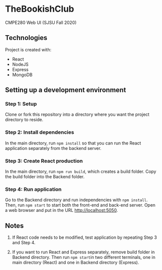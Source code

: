 # TheBookishClub
CMPE280 Web UI (SJSU Fall 2020)

## Technologies
Project is created with:
* React
* NodeJS
* Express
* MongoDB

## Setting up a development environment

### Step 1: Setup
Clone or fork this repository into a directory where you want the project directory to reside.

### Step 2: Install dependencies
In the main directory, run `npm install` so that you can run the React application separately from the backend server.

### Step 3: Create React production
In the main directory, run `npm run build`, which creates a build folder. Copy the build folder into the Backend folder.

### Step 4: Run application
Go to the Backend directory and run independencies with `npm install`.
Then, run `npm start` to start both the front-end and back-end server.
Open a web browser and put in the URL [http://localhost:5050](http://localhost:5050).

## Notes

1. If React code needs to be modified, test application by repeating Step 3 and Step 4.

2. If you want to run React and Express separately, remove build folder in Backend directory. Then run `npm start`in two different terminals, one in main directory (React) and one in Backend directory (Express).


